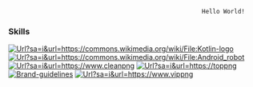 

                                                          Hello World!

### Skills
<a href="https://imgbb.com/"><img src="https://i.ibb.co/BZ7BZ0Y/Url-sa-i-url-https-commons-wikimedia-org-wiki-File-Kotlin-logo.png" alt="Url?sa=i&url=https://commons.wikimedia.org/wiki/File:Kotlin-logo" border="0"></a> <a href="https://imgbb.com/"><img src="https://i.ibb.co/64hn2bX/Url-sa-i-url-https-commons-wikimedia-org-wiki-File-Android-robot.png" alt="Url?sa=i&url=https://commons.wikimedia.org/wiki/File:Android_robot" border="0"></a> <a href="https://imgbb.com/"><img src="https://i.ibb.co/PMs41Zq/Url-sa-i-url-https-www-cleanpng.jpg" alt="Url?sa=i&url=https://www.cleanpng" border="0"></a> <a href="https://imgbb.com/"><img src="https://i.ibb.co/nPN9L6d/Url-sa-i-url-https-toppng.png" alt="Url?sa=i&url=https://toppng" border="0"></a> <a href="https://imgbb.com/"><img src="https://i.ibb.co/hDgK0zK/Brand-guidelines.png" alt="Brand-guidelines" border="0"></a> <a href="https://imgbb.com/"><img src="https://i.ibb.co/j4pXHgq/Url-sa-i-url-https-www-vippng.jpg" alt="Url?sa=i&url=https://www.vippng" border="0"></a>
